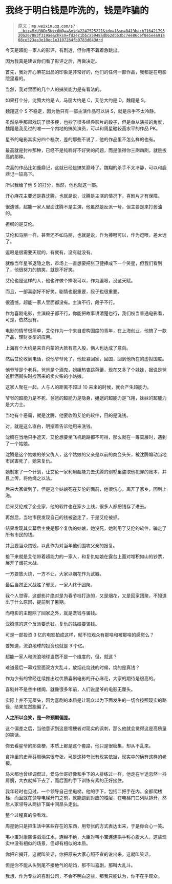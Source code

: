 # 我终于明白钱是咋洗的，钱是咋骗的

> 原文：[`mp.weixin.qq.com/s?__biz=MzU3NDc5Nzc0NQ==&mid=2247525221&idx=1&sn=8413bacb71642179320a267883f319ae&chksm=fd2ec1bbca5948adb62dbb3bc7ee86cef8e5eea91a08ce523aa3e10ec1e3107264fb9783d043#rd`](http://mp.weixin.qq.com/s?__biz=MzU3NDc5Nzc0NQ==&mid=2247525221&idx=1&sn=8413bacb71642179320a267883f319ae&chksm=fd2ec1bbca5948adb62dbb3bc7ee86cef8e5eea91a08ce523aa3e10ec1e3107264fb9783d043#rd)

今天是超能一家人的影评，有剧透，但你用不着着急跳出。 

因为我真是建议你们看了影评之后，再做决定。

首先，我对开心麻花出品的印象是非常好的，他们的任何一部作品，我都是在电影院里看的。 

当然，我对里面的几个人的搞笑能力是有看法的。 

如果打个分，沈腾大约是 A，马丽大约是 C，艾伦大约是 D，魏翔是 S。

魏翔这个 S 不稳定，因为他只有一部主演作品可以讲 S，就是杀手不太冷静。

虽然杀手那部戏玩了很多梗，也抄了很多经典影片的段子，但是单从演技的角度，魏翔是我见过的唯一一个内地的搞笑演员，可以和周星驰较高水平的作品 PK。

星爷的电影其实分四个档次，差的那些不说了，他的作品里不怎么样的也有。

最高就是封神那种，已经不是纯粹好不好笑的问题，而是值得你三刷四刷，就是拔高的那种。 

次高的作品比如鹿鼎记，这就已经是搞笑巅峰了。魏翔的杀手不太冷静，可以和鹿鼎记一较高下。

所以我给了他 S 的打分，当然，他也就这一部。 

开心麻花主要还是靠沈腾，也就是说，沈腾是主演的情况下，喜剧片才有保障。

很遗憾，超能一家人里面沈腾不是主演，他虽然是反派一号，但主要是来打酱油的。 

担纲的是艾伦。

艾伦和马丽一样，甚至还不如马丽，也就是说，作为捧哏可以，作为逗哏，差太远了。 

逗哏是很需要天赋的，有就有，没有就没有。 

就像当年星爷退隐之后，市场上一直想要把张卫健捧成下一个笑星，但我们看到了，他很努力的搞笑，就是不好笑。

艾伦也是这样的人，他也许做个捧哏可以，作为逗哏，没这天赋。 

而且，一部喜剧好不好笑，剧情也很重要，段子也很重要。

很遗憾，超能一家人里面都没有。主演不行，段子不行。 

作为喜剧电影，主演段子都不行，你能把故事讲清楚也行，我们权当普通电影看，可是，依然没有。 

电影的情节很简单，艾伦作为一个来自虚构国度的青年，在上海创业，他搞了一款产品，理财类型的应用。

上海有个大约是来自内蒙的大款有意入股，俩人也达成了意向。 

然后艾伦收到电话，说他爷爷死了，他赶紧回家，回国，回到他所在的虚拟国度。

他爷爷是个老兵，爸爸是个酒鬼，姐姐热衷跳芭蕾，现在又多了个妹妹，据说是爸爸醉酒街头时捡回来的卖火柴的小姑娘。 

这家人聚在一起，人与人的距离不超过 10 来米的时候，就会产生超能力。 

爷爷的超能力是不死，爸爸的超能力是隐身，姐姐的超能力是飞翔，妹妹的超能力是大力士。

当地有个恶霸，就是沈腾，他要收购艾伦的软件，目的是洗钱。 

对，就是这么直白，明摆着告诉他用来洗钱。 

沈腾在当地只手遮天，艾伦想要坐飞机跑路都不可得，那么就在一筹莫展时，遇到了一个姑娘。

沈腾是这个姑娘的杀父仇人，这个姑娘的父亲是以前的商会头头，被沈腾煽动当地市民害死了，她来复仇。

她制定了一个计划，让艾伦一家利用超能力去沈腾的别墅里盗取他犯罪的账本，并且上传，将他绳之以法。 

后来大家做到了，但是这个姑娘死在艾伦的面前，他很伤心，离开了家乡，回到上海。 

后来艾伦成了企业家，他的软件也在家乡上线，很多人都把钱存了进去。 

再然后，当地市民发现自己的钱被盗走了，于是艾伦被抓。 

结果发现其实幕后主使是那个复仇的姑娘，她没死，她利用了艾伦的软件，骗走了所有市民的钱。

并且要当众焚毁，以此作为对当年他们围攻父亲的报复。 

接下来就是艾伦带着超能力的一家人，和复仇姑娘在露台上面对堆积如山的钞票，展开了烟花大战。 

一方要放火烧，一方不让，大家以烟花作为武器。

最后当然正义战胜了邪恶，一家人终于团聚。 

我个人觉得，这部影片绝对是为春节档打造的，又是烟花，又是回家团聚，不知道出于什么原因，提前到了暑期。 

而电影的主题除了回家之外，就是洗钱与骗钱。 

沈腾演的这个反派要洗钱，复仇的姑娘要骗钱。

可是一部投资 3 亿的电影拍成这样，就不怕观众有那啥和被那啥的感觉么？

要知道，流浪地球的投资也就是 3 个亿。 

超能一家人和流浪地球当然不是一个维度的，但，就这？ 

难道最后一幕戏里面双方大乱斗，放烟花烧钱的时候，烧的是真钱？

作为少有的曾经连续推出过优质喜剧电影的开心麻花，大家的期待是很高的。 

喜剧并不是空中楼阁，就像很多年前，人们说星爷的电影无厘头。 

实际上并不无厘头，因为喜剧的本质是让观众以为下面发生的一切会按照现实的路径，结果忽然跑偏了。

**人之所以会笑，是一种预期偏差。** 

这个偏差之后，当他意识到这是埋梗者对现实的讽刺，那么他就会觉得这是高质量的笑话。 

你去看星爷的那些梗，本质上都是这个套路，他只是很密集，却从不乱来。 

食神里的史蒂芬周确实很夸张，可是这种夸张有现实依据，现实中的确有这样的老板。

马未都也曾经调侃过，爱马仕哥好像和手下的人排练过一样，他走在半途忽然一抖肩膀，大衣就掉下去了，而后面的手下训练有素的正好接住。

我年轻时也见过，一个领导自己坐电梯，他的手下，包括二把手在内，全都爬楼梯，而且就在领导电梯开门之前，就能跑到对应的楼层，在电梯门口列队排开，然后人家领导从两排下属中间昂头走出。 

整个过程真的像看戏。 

周星驰只是把生活中某些存在的东西，用夸张的方式表达出来，于是你会心一笑。

韦小宝对康熙讲滔滔江水，连绵不绝，大臣对韦小宝连连拱手称心腹大人，这些现实中没有相似的场景，但却有相似的本质。 

你把它揭开，这就叫笑话，你把原来大家心照不宣的说出来，这就叫笑话。

但是你不能从头到尾不接地气的胡诌，那不叫喜剧，那叫大乱斗。 

我想，作为专业的喜剧公司，不会不明白这些，那我只能认为，你不在乎观众。